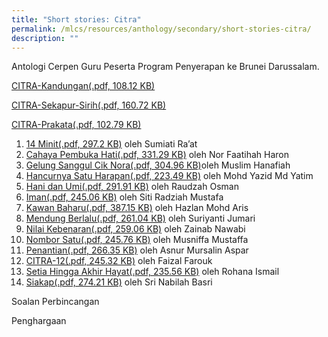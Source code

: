 ```yaml
---
title: "Short stories: Citra"
permalink: /mlcs/resources/anthology/secondary/short-stories-citra/
description: ""
---
```

Antologi Cerpen Guru Peserta Program Penyerapan ke Brunei Darussalam.

[CITRA-Kandungan(.pdf, 108.12 KB)](/files/citra-kandungan.pdf)

[CITRA-Sekapur-Sirih(.pdf, 160.72 KB)](/files/citra-sekapur-sirih.pdf)

[CITRA-Prakata(.pdf, 102.79 KB)](/files/citra-prakata.pdf)

1.  [14 Minit(.pdf, 297.2 KB)](/files/citra-1.pdf) oleh Sumiati Ra’at
2.  [Cahaya Pembuka Hati(.pdf, 331.29 KB)](/files/citra-2.pdf) oleh Nor Faatihah Haron
3.  [Gelung Sanggul Cik Nora(.pdf, 304.96 KB)](/files/citra-3.pdf)oleh Muslim Hanafiah
4.  [Hancurnya Satu Harapan(.pdf, 223.49 KB)](/files/citra-4.pdf) oleh Mohd Yazid Md Yatim
5.  [Hani dan Umi(.pdf, 291.91 KB)](/files/citra-5.pdf) oleh Raudzah Osman
6.  [Iman(.pdf, 245.06 KB)](/files/citra-6.pdf) oleh Siti Radziah Mustafa
7.  [Kawan Baharu(.pdf, 387.15 KB)](/files/citra-7.pdf) oleh Hazlan Mohd Aris
8.  [Mendung Berlalu(.pdf, 261.04 KB)](/files/citra-8.pdf) oleh Suriyanti Jumari
9.  [Nilai Kebenaran(.pdf, 259.06 KB)](/files/citra-9.pdf) oleh Zainab Nawabi
10.  [Nombor Satu(.pdf, 245.76 KB)](/files/citra-10.pdf) oleh Musniffa Mustaffa
11.  [Penantian(.pdf, 266.35 KB)](https://academyofsingaporeteachers.moe.edu.sg/docs/librariesprovider6/citra-short-stories/citra-11.pdf?sfvrsn=40151fd5_2 "Penantian") oleh Asnur Mursalin Aspar
12.  [CITRA-12(.pdf, 245.32 KB)](https://academyofsingaporeteachers.moe.edu.sg/docs/librariesprovider6/citra-short-stories/citra-12.pdf?sfvrsn=d3a8b397_2 "CITRA-12") oleh Faizal Farouk
13.  [Setia Hingga Akhir Hayat(.pdf, 235.56 KB)](https://academyofsingaporeteachers.moe.edu.sg/docs/librariesprovider6/citra-short-stories/citra-13.pdf?sfvrsn=9a8fc6ce_2 "Setia Hingga Akhir Hayat") oleh Rohana Ismail
14.  [Siakap(.pdf, 274.21 KB)](https://academyofsingaporeteachers.moe.edu.sg/docs/librariesprovider6/citra-short-stories/citra-14.pdf?sfvrsn=cc090a94_2 "Setia Hingga Akhir Hayat") oleh Sri Nabilah Basri

Soalan Perbincangan

Penghargaan